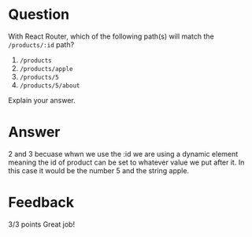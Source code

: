 # Question

With React Router, which of the following path(s) will match the `/products/:id` path?

1. `/products`
2. `/products/apple`
3. `/products/5`
4. `/products/5/about`

Explain your answer.

# Answer

2 and 3 becuase whwn we use the :id we are using a dynamic element meaning the id of product can be set to whatever value we put after it. In this case it would be the number 5 and the string apple.

# Feedback

3/3 points
Great job!
